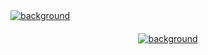 <!--
# Hi there 👋
-->

<a href="https://francomg.com" target="_blank">
  <img src="https://media-exp1.licdn.com/dms/image/C4D16AQGctU70_pxMNw/profile-displaybackgroundimage-shrink_350_1400/0/1613624944909?e=1619654400&v=beta&t=I6qNtn06mN5sP_Y7wKmBaqPPSnEzJZX-IZlzYKaYZz4" alt="background"></img>
</a>

<a href="https://francomg.com" target="_blank" style="display:flex;">
  <img
       src="https://github-readme-streak-stats.herokuapp.com/?user=francoMG"
       alt="background"
       style="margin: 20px auto auto auto; max-width: 500px;"
       ></img>
</a>

<!--

- 🔭 I’m currently working on: [francomg.com](https://francomg.com)

Here are some ideas to get you started:

- 🌱 I’m currently learning ...
- 👯 I’m looking to collaborate on ...
- 🤔 I’m looking for help with ...
- 💬 Ask me about ...
- 📫 How to reach me: ...
- 😄 Pronouns: ...
- ⚡ Fun fact: ...
-->
